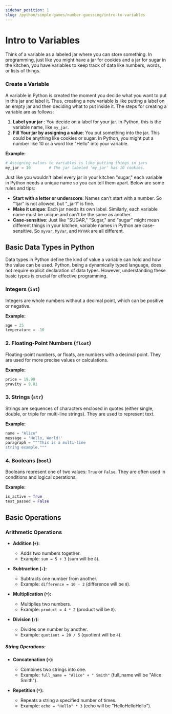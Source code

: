 ```yaml
---
sidebar_position: 1
slug: /python/simple-games/number-guessing/intro-to-variables
---
```


# Intro to Variables

Think of a variable as a labeled jar where you can store something. In programming, just like you might have a jar for cookies and a jar for sugar in the kitchen, you have variables to keep track of data like numbers, words, or lists of things.

### Create a Variable

A variable in Python is created the moment you decide what you want to put in this jar and label it. Thus, creating a new variable is like putting a label on an empty jar and then deciding what to put inside it. The steps for creating a variable are as follows:

1. **Label your jar** : You decide on a label for your jar. In Python, this is the variable name, like `my_jar`.
2. **Fill Your jar by assigning a value**: You put something into the jar. This could be anything like cookies or sugar. In Python, you might put a number like 10 or a word like "Hello" into your variable.

**Example:**

```python
# Assigning values to variables is like putting things in jars
my_jar = 10        # The jar labeled 'my_jar' has 10 cookies.
```

Just like you wouldn't label every jar in your kitchen "sugar," each variable in Python needs a unique name so you can tell them apart. Below are some rules and tips:
- **Start with a letter or underscore**: Names can't start with a number. So "1jar" is not allowed, but "_jar1" is fine.
- **Make it unique**: Each jar needs its own label. Similarly, each variable name must be unique and can't be the same as another.
- **Case-sensitive**: Just like "SUGAR," "Sugar," and "sugar" might mean different things in your kitchen, variable names in Python are case-sensitive. So `myvar`, `MyVar`, and `MYVAR` are all different.

## Basic Data Types in Python

Data types in Python define the kind of value a variable can hold and how the value can be used. Python, being a dynamically typed language, does not require explicit declaration of data types. However, understanding these basic types is crucial for effective programming.

### Integers (`int`)

Integers are whole numbers without a decimal point, which can be positive or negative.

**Example:**
```python
age = 25
temperature = -10
```

### 2. Floating-Point Numbers (`float`)

Floating-point numbers, or floats, are numbers with a decimal point. They are used for more precise values or calculations.

**Example:**
```python
price = 19.99
gravity = 9.81
```

### 3. Strings (`str`)

Strings are sequences of characters enclosed in quotes (either single, double, or triple for multi-line strings). They are used to represent text.

**Example:**
```python
name = "Alice"
message = 'Hello, World!'
paragraph = """This is a multi-line
string example."""
```

### 4. Booleans (`bool`)

Booleans represent one of two values: `True` or `False`. They are often used in conditions and logical operations.

**Example:**
```python
is_active = True
test_passed = False
```

## Basic Operations

### Arithmetic Operations

- **Addition (`+`):**
  - Adds two numbers together.
  - Example: `sum = 5 + 3` (sum will be `8`).

- **Subtraction (`-`):**
  - Subtracts one number from another.
  - Example: `difference = 10 - 2` (difference will be `8`).

- **Multiplication (`*`):**
  - Multiplies two numbers.
  - Example: `product = 4 * 2` (product will be `8`).

- **Division (`/`):**
  - Divides one number by another.
  - Example: `quotient = 20 / 5` (quotient will be `4`).

##### String Operations:

- **Concatenation (`+`):**
  - Combines two strings into one.
  - Example: `full_name = "Alice" + " Smith"` (full_name will be "Alice Smith").

- **Repetition (`*`):**
  - Repeats a string a specified number of times.
  - Example: `echo = "Hello" * 3` (echo will be "HelloHelloHello").

